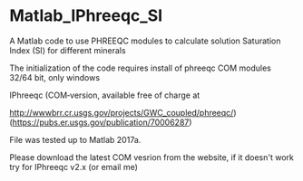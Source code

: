 # Matlab_IPhreeqc_SI
A Matlab code to use PHREEQC modules to calculate solution Saturation Index (SI) for different minerals

The initialization of the code requires install of phreeqc COM modules 32/64 bit, only windows 

IPhreeqc (COM‐version, available free of charge at

http://wwwbrr.cr.usgs.gov/projects/GWC_coupled/phreeqc/)
(https://pubs.er.usgs.gov/publication/70006287)

File was tested up to Matlab 2017a.

Please download the latest COM vesrion from the website, if it doesn't work try for IPhreeqc v2.x (or email me)
